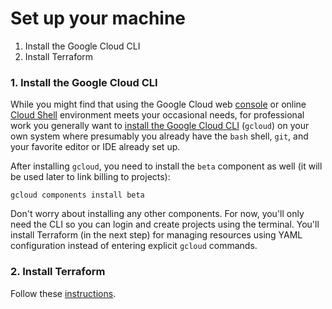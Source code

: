 # Set up your machine

1. Install the Google Cloud CLI
2. Install Terraform

### 1. Install the Google Cloud CLI

While you might find that using the Google Cloud web [console](https://console.cloud.google.com/) or online [Cloud Shell](https://cloud.google.com/shell) environment meets your occasional needs, for professional work you generally want to [install the Google Cloud CLI](https://cloud.google.com/sdk/docs/install) (`gcloud`) on your own system where presumably you already have the `bash` shell, `git`, and your favorite editor or IDE already set up.

After installing `gcloud`, you need to install the `beta` component as well (it will be used later to link billing to projects):

```
gcloud components install beta
```

Don't worry about installing any other components. For now, you'll only need the CLI so you can login and create projects using the terminal. You'll install Terraform (in the next step) for managing resources using YAML configuration instead of entering explicit `gcloud` commands.

### 2. Install Terraform

Follow these [instructions](https://developer.hashicorp.com/terraform/tutorials/gcp-get-started/install-cli?in=terraform%2Fgcp-get-started).
